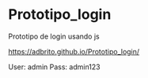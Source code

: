 # Prototipo_login
Prototipo de login usando js

https://adbrito.github.io/Prototipo_login/


User: admin
Pass: admin123